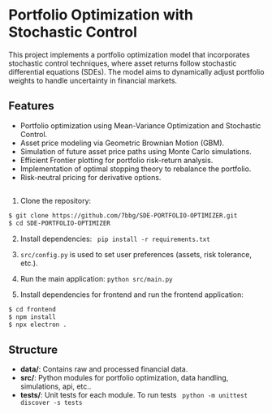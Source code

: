 # Portfolio Optimization with Stochastic Control

This project implements a portfolio optimization model that incorporates stochastic control techniques, where asset returns follow stochastic differential equations (SDEs). The model aims to dynamically adjust portfolio weights to handle uncertainty in financial markets.

## Features
- Portfolio optimization using Mean-Variance Optimization and Stochastic Control.
- Asset price modeling via Geometric Brownian Motion (GBM).
- Simulation of future asset price paths using Monte Carlo simulations.
- Efficient Frontier plotting for portfolio risk-return analysis.
- Implementation of optimal stopping theory to rebalance the portfolio.
- Risk-neutral pricing for derivative options.

##
1. Clone the repository:
```bash
$ git clone https://github.com/7bbg/SDE-PORTFOLIO-OPTIMIZER.git 
$ cd SDE-PORTFOLIO-OPTIMIZER
```


2. Install dependencies:
`
pip install -r requirements.txt`

3. `src/config.py` is used to set user preferences (assets, risk tolerance, etc.).

4. Run the main application:
`python src/main.py`

5. Install dependencies for frontend and run the frontend application: 
```bash
$ cd frontend
$ npm install
$ npx electron .
```



## Structure
- **data/**: Contains raw and processed financial data.
- **src/**: Python modules for portfolio optimization, data handling, simulations, api, etc..
- **tests/**: Unit tests for each module. To run tests 
        ` python -m unittest discover -s tests`



